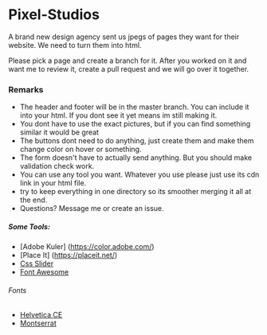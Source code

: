 # Pixel-Studios
A brand new design agency sent us jpegs of pages they want for their website. We need to turn them into html.

Please pick a page and create a branch for it. After you worked on it and want me to review it, create a pull request and we will go over it together.

### Remarks
- The header and footer will be in the master branch. You can include it into your html. If you dont see it yet means im still making it.
- You dont have to use the exact pictures, but if you can find something similar it would be great
- The buttons dont need to do anything, just create them and make them change color on hover or something.
- The form doesn't have to actually send anything. But you should make validation check work. 
- You can use any tool you want. Whatever you use please just use its cdn link in your html file.
- try to keep everything in one directory so its smoother merging it all at the end.
- Questions? Message me or create an issue.

##### Some Tools:
- [Adobe Kuler] (https://color.adobe.com/)
- [Place It] (https://placeit.net/)
- [Css Slider](http://cssslider.com/)
- [Font Awesome](fontawesome.io)


###### Fonts
- [Helvetica CE](http://ttfonts.net/font/20936_HelveticaCE.htm)
- [Montserrat](https://fonts.google.com/specimen/Montserrat)
